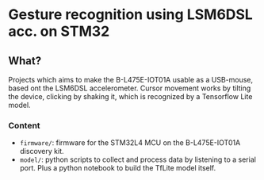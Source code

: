 # Gesture recognition using LSM6DSL acc. on STM32

## What?

Projects which aims to make the B-L475E-IOT01A usable as a USB-mouse, based ont the LSM6DSL accelerometer. Cursor movement works by tilting the device, clicking by shaking it, which is recognized by a Tensorflow Lite model.

### Content

 - `firmware/`: firmware for the STM32L4 MCU on the B-L475E-IOT01A discovery kit.
 - `model/`: python scripts to collect and process data by listening to a serial port. Plus a python notebook to build the TfLite model itself.
